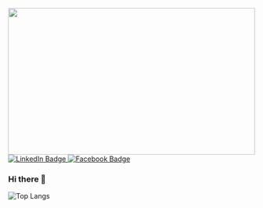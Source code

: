   <div id="header" >
  <img src="https://e1.pxfuel.com/desktop-wallpaper/459/39/desktop-wallpaper-green-3d-code-backgrounds-anonymous-3d.jpg" width="100%" height='300' style={{objectFit:'cover'}}/>
</div>

<div id="badges">
  <a href="https://www.linkedin.com/in/dip-adhikari-a61b451a4/" target='_blank'>
    <img src="https://img.shields.io/badge/LinkedIn-blue?style=for-the-badge&logo=linkedin&logoColor=white" alt="LinkedIn Badge"/>
  </a>

  <a href="https://www.facebook.com/akbivash" target='_blank'>
    <img src="https://img.shields.io/badge/Facebook-white?style=for-the-badge&logo=facebook&logoColor=white%22" alt="Facebook Badge"/>
  </a>
  
### Hi there 👋
![Top Langs](https://github-readme-stats.vercel.app/api/top-langs/?username=akbivash&hide_progress=true)
  
